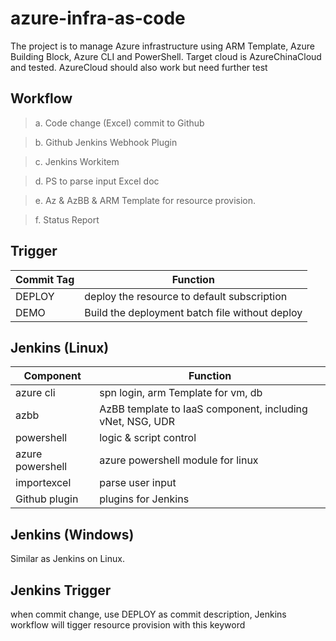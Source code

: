 # azure-infra-as-code

The project is to manage Azure infrastructure using ARM Template, Azure Building Block, Azure CLI and PowerShell.
Target cloud is AzureChinaCloud and tested. 
AzureCloud should also work but need further test


## Workflow

> a. Code change (Excel) commit to Github

> b. Github Jenkins Webhook Plugin 

> c. Jenkins Workitem 

> d. PS to parse input Excel doc

> e. Az & AzBB & ARM Template for resource provision. 

> f. Status Report

## Trigger
|Commit Tag      |Function |
|----------------|-----------------------------------------------|
|DEPLOY          |deploy the resource to default subscription    |                                                              |
|DEMO            |Build the deployment batch file without deploy |                                                              |

## Jenkins (Linux)

|Component      |Function |
|----------------|-----------------------------------------------|
|azure cli       |spn login, arm Template for vm, db   |                                                              |
|azbb            |AzBB template to IaaS component, including vNet, NSG, UDR |
|powershell|logic & script control|
|azure powershell| azure powershell module for linux|
|importexcel | parse user input|
|Github plugin | plugins for Jenkins|

## Jenkins (Windows)
Similar as Jenkins on Linux. 


## Jenkins Trigger
when commit change, use DEPLOY as commit description, Jenkins workflow will tigger resource provision with this keyword
